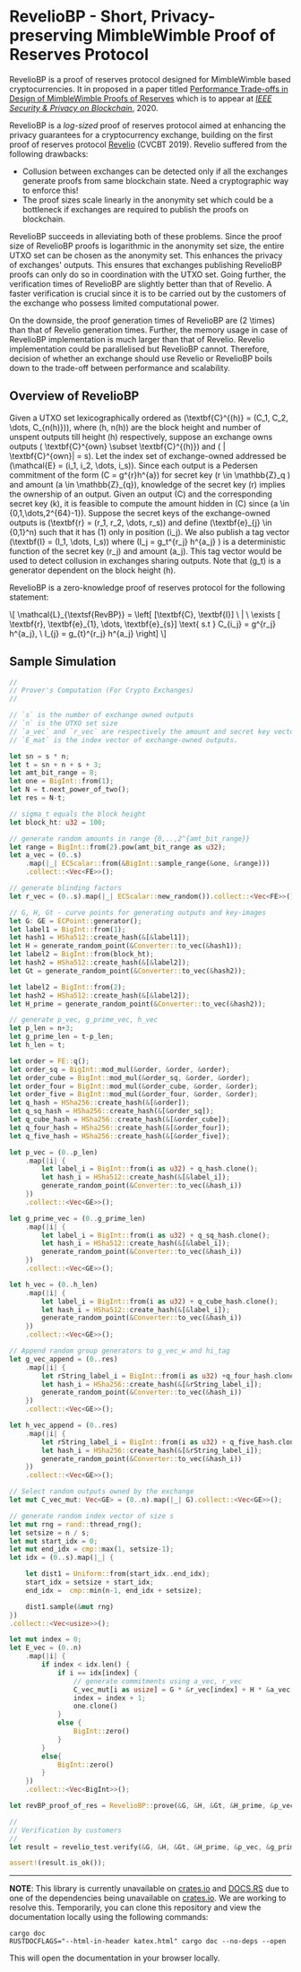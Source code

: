 # RevelioBP - Short, Privacy-preserving MimbleWimble Proof of Reserves Protocol

RevelioBP is a proof of reserves protocol designed for MimbleWimble based cryptocurrencies.
It in proposed in a paper titled [Performance Trade-offs in Design of MimbleWimble Proofs of Reserves](https://tobeadded.com) which is to appear at *[IEEE Security & Privacy on Blockchain](https://ieeesb.org/)*, 2020.

RevelioBP is a *log-sized* proof of reserves protocol aimed at enhancing the privacy guarantees for a cryptocurrency exchange, building on the first proof of reserves protocol [Revelio](https://eprint.iacr.org/2019/684) (CVCBT 2019). Revelio suffered from the following drawbacks:

- Collusion between exchanges can be detected only if all the exchanges generate proofs from same blockchain state. Need a cryptographic way to enforce this!
- The proof sizes scale linearly in the anonymity set which could be a bottleneck if exchanges are required to publish the proofs on blockchain.

RevelioBP succeeds in alleviating both of these problems. Since the proof size of RevelioBP proofs is logarithmic in the anonymity set size, the entire UTXO set can be chosen as the anonymity set. This enhances the privacy of exchanges' outputs. This ensures that exchanges publishing RevelioBP proofs can only do so in coordination with the UTXO set. Going further, the verification times of RevelioBP are slightly better than that of Revelio. A faster verification is crucial since it is to be carried out by the customers of the exchange who possess limited computational power.

On the downside, the proof generation times of RevelioBP are \(2 \times\) than that of Revelio generation times. Further, the memory usage in case of RevelioBP implementation is much larger than that of Revelio. Revelio implementation could be parallelised but RevelioBP cannot. Therefore, decision of whether an exchange should use Revelio or RevelioBP boils down to the trade-off between performance and scalability.

## Overview of RevelioBP

Given a UTXO set lexicographically ordered as \(\textbf{C}^{(h)} = (C_1, C_2, \dots, C_{n(h)})\), where \(h, n(h)\) are the block height and number of unspent outputs till height \(h\) respectively, suppose an exchange owns outputs \( \textbf{C}^{own} \subset \textbf{C}^{(h)}\) and \( | \textbf{C}^{own}| = s\). Let the index set of exchange-owned addressed be \(\mathcal{E} = (i_1, i_2, \dots, i_s)\). Since each output is a Pedersen commitment of the form \(C = g^{r}h^{a}\) for secret key \(r \in \mathbb{Z}\_q \) and amount \(a \in \mathbb{Z}\_{q}\), knowledge of the secret key \(r\) implies the ownership of an output. Given an output \(C\) and the corresponding secret key \(k\), it is feasible to compute the amount hidden in \(C\) since \(a \in \{0,1,\dots,2^{64}-1\}\). Suppose the secret keys of the exchange-owned outputs is \(\textbf{r} = (r\_1, r\_2, \dots, r\_s)\) and define \(\textbf{e}\_{j}  \in \{0,1\}^n\) such that it has \(1\) only in position \(i\_j\). We also publish a tag vector \(\textbf{I} = (I\_1, \dots, I\_s)\) where \(I\_j = g\_t^{r\_j} h^{a\_j} \) is a deterministic function of the secret key \(r\_j\) and amount \(a\_j\).
This tag vector would be used to detect collusion in exchanges sharing outputs. Note that \(g\_t\) is a generator dependent on the block height \(h\).

RevelioBP is a zero-knowledge proof of reserves protocol for the following statement:

\\[ \mathcal{L}\_{\textsf{RevBP}} = \left[ [\textbf{C}, \textbf{I}] \ | \ \exists [ \textbf{r}, \textbf{e}\_{1}, \dots, \textbf{e}\_{s}]  \text{  s.t  } C_{i\_j} = g^{r\_j} h^{a\_j}, \ I_{j} = g\_{t}^{r\_j} h^{a\_j} \right] \\]

## Sample Simulation 

```rust
//
// Prover's Computation (For Crypto Exchanges)
//

// `s` is the number of exchange owned outputs
// `n` is the UTXO set size
// `a_vec` and `r_vec` are respectively the amount and secret key vectors
// `E_mat` is the index vector of exchange-owned outputs. 

let sn = s * n;
let t = sn + n + s + 3;
let amt_bit_range = 8;
let one = BigInt::from(1);
let N = t.next_power_of_two();
let res = N-t;

// sigma_t equals the block height 
let block_ht: u32 = 100; 

// generate random amounts in range {0,..,2^{amt_bit_range}}
let range = BigInt::from(2).pow(amt_bit_range as u32);
let a_vec = (0..s)
    .map(|_| ECScalar::from(&BigInt::sample_range(&one, &range)))
    .collect::<Vec<FE>>();

// generate blinding factors
let r_vec = (0..s).map(|_| ECScalar::new_random()).collect::<Vec<FE>>();

// G, H, Gt - curve points for generating outputs and key-images
let G: GE = ECPoint::generator();
let label1 = BigInt::from(1);
let hash1 = HSha512::create_hash(&[&label1]);
let H = generate_random_point(&Converter::to_vec(&hash1));
let label2 = BigInt::from(block_ht);
let hash2 = HSha512::create_hash(&[&label2]);
let Gt = generate_random_point(&Converter::to_vec(&hash2));

let label2 = BigInt::from(2);
let hash2 = HSha512::create_hash(&[&label2]);
let H_prime = generate_random_point(&Converter::to_vec(&hash2));   

// generate p_vec, g_prime_vec, h_vec
let p_len = n+3;
let g_prime_len = t-p_len;
let h_len = t;

let order = FE::q();
let order_sq = BigInt::mod_mul(&order, &order, &order);
let order_cube = BigInt::mod_mul(&order_sq, &order, &order);
let order_four = BigInt::mod_mul(&order_cube, &order, &order);
let order_five = BigInt::mod_mul(&order_four, &order, &order);
let q_hash = HSha256::create_hash(&[&order]);
let q_sq_hash = HSha256::create_hash(&[&order_sq]);
let q_cube_hash = HSha256::create_hash(&[&order_cube]);
let q_four_hash = HSha256::create_hash(&[&order_four]);
let q_five_hash = HSha256::create_hash(&[&order_five]);

let p_vec = (0..p_len)
    .map(|i| {
        let label_i = BigInt::from(i as u32) + q_hash.clone();
        let hash_i = HSha512::create_hash(&[&label_i]);
        generate_random_point(&Converter::to_vec(&hash_i))
    })
    .collect::<Vec<GE>>();

let g_prime_vec = (0..g_prime_len)
    .map(|i| {
        let label_i = BigInt::from(i as u32) + q_sq_hash.clone();
        let hash_i = HSha512::create_hash(&[&label_i]);
        generate_random_point(&Converter::to_vec(&hash_i))
    })
    .collect::<Vec<GE>>();

let h_vec = (0..h_len)
    .map(|i| {
        let label_i = BigInt::from(i as u32) + q_cube_hash.clone();
        let hash_i = HSha512::create_hash(&[&label_i]);
        generate_random_point(&Converter::to_vec(&hash_i))
    })
    .collect::<Vec<GE>>();

// Append random group generators to g_vec_w and hi_tag
let g_vec_append = (0..res)
    .map(|i| {
        let rString_label_i = BigInt::from(i as u32) +q_four_hash.clone();
        let hash_i = HSha256::create_hash(&[&rString_label_i]);
        generate_random_point(&Converter::to_vec(&hash_i))
    })
    .collect::<Vec<GE>>();

let h_vec_append = (0..res)
    .map(|i| {
        let rString_label_i = BigInt::from(i as u32) + q_five_hash.clone();
        let hash_i = HSha256::create_hash(&[&rString_label_i]);
        generate_random_point(&Converter::to_vec(&hash_i))
    })
    .collect::<Vec<GE>>();

// Select random outputs owned by the exchange
let mut C_vec_mut: Vec<GE> = (0..n).map(|_| G).collect::<Vec<GE>>();

// generate random index vector of size s
let mut rng = rand::thread_rng();
let setsize = n / s;
let mut start_idx = 0;
let mut end_idx = cmp::max(1, setsize-1);
let idx = (0..s).map(|_| {

    let dist1 = Uniform::from(start_idx..end_idx);
    start_idx = setsize + start_idx;
    end_idx =  cmp::min(n-1, end_idx + setsize);

    dist1.sample(&mut rng)
})
.collect::<Vec<usize>>();

let mut index = 0;
let E_vec = (0..n)
    .map(|i| {
        if index < idx.len() {
            if i == idx[index] {
                // generate commitments using a_vec, r_vec
                C_vec_mut[i as usize] = G * &r_vec[index] + H * &a_vec[index];
                index = index + 1;
                one.clone()
            }
            else {
                BigInt::zero()
            }
        }
        else{
            BigInt::zero()
        }
    })
    .collect::<Vec<BigInt>>();

let revBP_proof_of_res = RevelioBP::prove(&G, &H, &Gt, &H_prime, &p_vec, &g_prime_vec, &h_vec, &g_vec_append, &h_vec_append, &C_vec_mut, &E_vec, &a_vec, &r_vec);

//
// Verification by customers
//
let result = revelio_test.verify(&G, &H, &Gt, &H_prime, &p_vec, &g_prime_vec, &h_vec, &g_vec_append, &h_vec_append, &C_vec_mut);

assert!(result.is_ok());
```

---

**NOTE**: This library is currently unavailable on [crates.io](https://crates.io) and [DOCS.RS](https://docs.rs/) due to one of the dependencies being unavailable on [crates.io](https://crates.io). We are working to resolve this. Temporarily, you can clone this repository and view the documentation locally using the following commands:

```
cargo doc
RUSTDOCFLAGS="--html-in-header katex.html" cargo doc --no-deps --open
```

This will open the documentation in your browser locally.